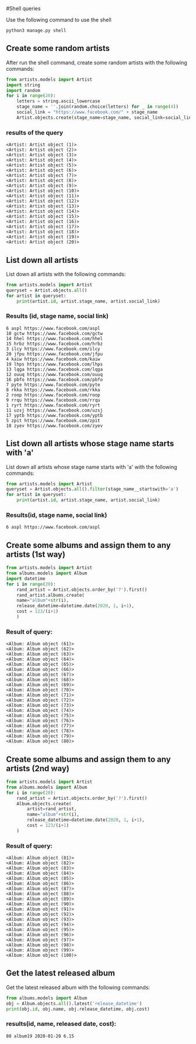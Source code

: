 #Shell queries

Use the following command to use the shell
```
python3 manage.py shell
```
## Create some random artists

After run the shell command, create some random artists with the following commands:
```python
from artists.models import Artist
import string
import random
for i in range(20):
    letters = string.ascii_lowercase
    stage_name = ''.join(random.choice(letters) for _ in range(4))
    social_link = "https://www.facebook.com/" + stage_name
    Artist.objects.create(stage_name=stage_name, social_link=social_link)
```   
### results of the query
````
<Artist: Artist object (1)>
<Artist: Artist object (2)>
<Artist: Artist object (3)>
<Artist: Artist object (4)>
<Artist: Artist object (5)>
<Artist: Artist object (6)>
<Artist: Artist object (7)>
<Artist: Artist object (8)>
<Artist: Artist object (9)>
<Artist: Artist object (10)>
<Artist: Artist object (11)>
<Artist: Artist object (12)>
<Artist: Artist object (13)>
<Artist: Artist object (14)>
<Artist: Artist object (15)>
<Artist: Artist object (16)>
<Artist: Artist object (17)>
<Artist: Artist object (18)>
<Artist: Artist object (19)>
<Artist: Artist object (20)>
````
## List down all artists

List down all artists with the following commands:
```python
from artists.models import Artist
queryset = Artist.objects.all()
for artist in queryset:
    print(artist.id, artist.stage_name, artist.social_link)
```

### Results (id, stage name, social link)


```
6 aspl https://www.facebook.com/aspl
10 gctw https://www.facebook.com/gctw
14 hhel https://www.facebook.com/hhel
15 hrbz https://www.facebook.com/hrbz
3 ilcy https://www.facebook.com/ilcy
20 jfpu https://www.facebook.com/jfpu
4 kaiw https://www.facebook.com/kaiw
19 lhps https://www.facebook.com/lhps
13 lqga https://www.facebook.com/lqga
12 ouuq https://www.facebook.com/ouuq
16 pbfo https://www.facebook.com/pbfo
7 pyte https://www.facebook.com/pyte
8 rkka https://www.facebook.com/rkka
2 roop https://www.facebook.com/roop
9 rrqu https://www.facebook.com/rrqu
1 ryrt https://www.facebook.com/ryrt
11 uzsj https://www.facebook.com/uzsj
17 yptb https://www.facebook.com/yptb
5 zpit https://www.facebook.com/zpit
18 zyev https://www.facebook.com/zyev
```

## List down all artists whose stage name starts with 'a'

List down all artists whose stage name starts with 'a' with the following commands:

```python
from artists.models import Artist
queryset = Artist.objects.all().filter(stage_name__startswith='a')
for artist in queryset:
    print(artist.id, artist.stage_name, artist.social_link)
```

### Results(id, stage name, social link)

```
6 aspl https://www.facebook.com/aspl
```


## Create some albums and assign them to any artists (1st way)
```python
from artists.models import Artist
from albums.models import Album
import datetime
for i in range(20):
    rand_artist = Artist.objects.order_by('?').first()
    rand_artist.albums.create(
    name="album"+str(i),
    release_datetime=datetime.date(2020, 1, i+1),
    cost = 123/(i+1)
    )
```

### Result of query:
```shell
<Album: Album object (61)>
<Album: Album object (62)>
<Album: Album object (63)>
<Album: Album object (64)>
<Album: Album object (65)>
<Album: Album object (66)>
<Album: Album object (67)>
<Album: Album object (68)>
<Album: Album object (69)>
<Album: Album object (70)>
<Album: Album object (71)>
<Album: Album object (72)>
<Album: Album object (73)>
<Album: Album object (74)>
<Album: Album object (75)>
<Album: Album object (76)>
<Album: Album object (77)>
<Album: Album object (78)>
<Album: Album object (79)>
<Album: Album object (80)>
```

## Create some albums and assign them to any artists (2nd way)
```python
from artists.models import Artist
from albums.models import Album
for i in range(20):
    rand_artist = Artist.objects.order_by('?').first()
    Album.objects.create(
        artist=rand_artist,
        name="album"+str(i),
        release_datetime=datetime.date(2020, 1, i+1),
        cost = 123/(i+1)
    )
```

### Result of query:
```shell
<Album: Album object (81)>
<Album: Album object (82)>
<Album: Album object (83)>
<Album: Album object (84)>
<Album: Album object (85)>
<Album: Album object (86)>
<Album: Album object (87)>
<Album: Album object (88)>
<Album: Album object (89)>
<Album: Album object (90)>
<Album: Album object (91)>
<Album: Album object (92)>
<Album: Album object (93)>
<Album: Album object (94)>
<Album: Album object (95)>
<Album: Album object (96)>
<Album: Album object (97)>
<Album: Album object (98)>
<Album: Album object (99)>
<Album: Album object (100)>
```

## Get the latest released album
Get the latest released album with the following commands:

```python
from albums.models import Album
obj = Album.objects.all().latest('release_datetime')
print(obj.id, obj.name, obj.release_datetime, obj.cost)
```
### results(id, name, released date, cost):
```shell
80 album19 2020-01-20 6.15
```